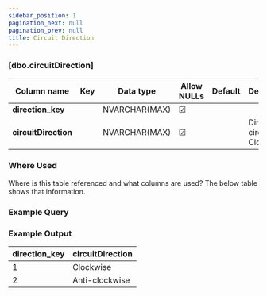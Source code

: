 ```yaml
---
sidebar_position: 1
pagination_next: null
pagination_prev: null
title: Circuit Direction
---
```


### [dbo.circuitDirection]
| Column name | Key | Data type | Allow NULLs | Default | Description |
| ------- | ------- | ------- | ------- | ------- | ------- |
| **direction_key** |  | NVARCHAR(MAX) | ☑ |  |  | 
| **circuitDirection** |  | NVARCHAR(MAX) | ☑ |  | Direction of circuit E.G. Clockwise | 

 ### Where Used
Where is this table referenced and what columns are used? The below table shows that information.

### Example Query

### Example Output

|**direction_key**|**circuitDirection**|  
|---|---|  
|1|Clockwise|  
|2|Anti-clockwise| 